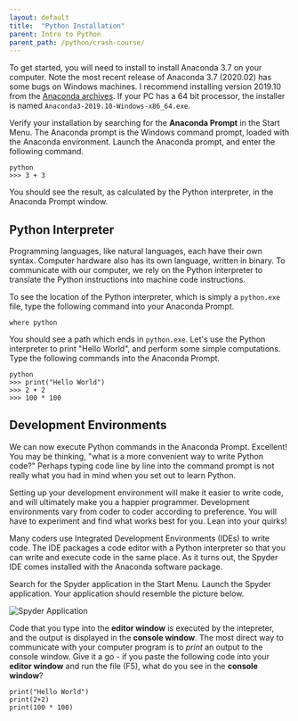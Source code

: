```yaml
---
layout: default
title:  "Python Installation"
parent: Intro to Python
parent_path: /python/crash-course/
---
```

To get started, you will need to install to install Anaconda 3.7 on your computer. Note the most recent release of Anaconda 3.7 (2020.02) has some bugs on Windows machines. I recommend installing version 2019.10 from the [Anaconda archives](https://repo.anaconda.com/archive/). If your PC has a 64 bit processor, the installer is named `Anaconda3-2019.10-Windows-x86_64.exe`.

Verify your installation by searching for the **Anaconda Prompt** in the Start Menu. The Anaconda prompt is the Windows command prompt, loaded with the Anaconda environment. Launch the Anaconda prompt, and enter the following command.

```
python
>>> 3 + 3
```

You should see the result, as calculated by the Python interpreter, in the Anaconda Prompt window.


## Python Interpreter

Programming languages, like natural languages, each have their own syntax. Computer hardware also has its own language, written in binary. To communicate with our computer, we rely on the Python interpreter to translate the Python instructions into machine code instructions.

To see the location of the Python interpreter, which is simply a `python.exe` file, type the following command into your Anaconda Prompt.

```
where python
```

You should see a path which ends in `python.exe`. Let's use the Python interpreter to print "Hello World", and perform some simple computations. Type the following commands into the Anaconda Prompt.

```
python
>>> print("Hello World")
>>> 2 + 2
>>> 100 * 100
```

## Development Environments

We can now execute Python commands in the Anaconda Prompt. Excellent! You may be thinking, "what is a more convenient way to write Python code?" Perhaps typing code line by line into the command prompt is not really what you had in mind when you set out to learn Python.

Setting up your development environment will make it easier to write code, and will ultimately make you a happier programmer. Development environments vary from coder to coder according to preference. You will have to experiment and find what works best for you. Lean into your quirks!

Many coders use Integrated Development Environments (IDEs) to write code. The IDE packages a code editor with a Python interpreter so that you can write and execute code in the same place. As it turns out, the Spyder IDE comes installed with the Anaconda software package.

Search for the Spyder application in the Start Menu. Launch the Spyder application. Your application should resemble the picture below.

![Spyder Application](https://github.com/bdjohnson529/Intro-To-Python/blob/master/src/images/spyder.png "Spyder Application")

Code that you type into the **editor window** is executed by the intepreter, and the output is displayed in the **console window**. The most direct way to communicate with your computer program is to *print* an output to the console window. Give it a go - if you paste the following code into your **editor window** and run the file (F5), what do you see in the **console window**?

```
print("Hello World")
print(2+2)
print(100 * 100)
```